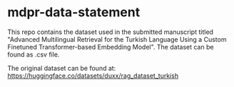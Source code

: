 # mdpr-data-statement
This repo contains the dataset used in the submitted manuscript titled "Advanced Multilingual Retrieval for the Turkish Language Using a Custom Finetuned Transformer-based Embedding Model". The dataset can be found as .csv file.

The original dataset can be found at: https://huggingface.co/datasets/duxx/rag_dataset_turkish

